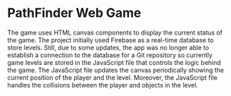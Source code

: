 <H1>PathFinder Web Game </H1> 
<p>The game uses HTML canvas components to display the current status of the game. The project initially used Firebase as a real-time database to store levels. Still, due to some updates, the app was no longer able to establish a connection to the database for a Git repository so currently game levels are stored in the JavaScript file that controls the logic behind the game. The JavaScript file updates the canvas periodically showing the current position of the player and the level. Moreover, the JavaScript file handles the collisions between the player and objects in the level.</p>
